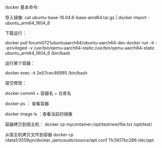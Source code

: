 
docker 基本命令:

导入镜像:
cat ubuntu-base-16.04.6-base-amd64.tar.gz | docker import - ubuntu_arm64_1604_6

下载运行：

docker pull forumi0721ubuntuaarch64/ubuntu-aarch64-dev
docker run -it --privileged  -v /usr/bin/qemu-aarch64-static:/usr/bin/qemu-aarch64-static  ubuntu_arm64_1604_6 /bin/bash

运行某个容器： 

docker exec -it 2e57cec46995 /bin/bash

提交修改： 

docker commit + 容器名 + 仓库名


docker ps ： 查看容器

docker image ls ：查看当前的镜像


容器拷贝到宿主机：
docker cp mycontainer:/opt/testnew/file.txt /opt/test/

从宿主机拷贝文件到容器
docker cp /data1/3559yjn/docker_qemusudo/source/apt.conf  11c5617bc286:/etc/apt
